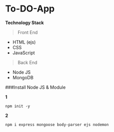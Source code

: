# To-DO-App
**Technology Stack**
> Front End
* HTML (ejs)
* CSS
* JavaScript
> Back End
* Node JS
* MongoDB

###Install Node JS & Module

**1**
```
npm init -y
```
**2**
```
npm i express mongoose body-parser ejs nodemon
```
